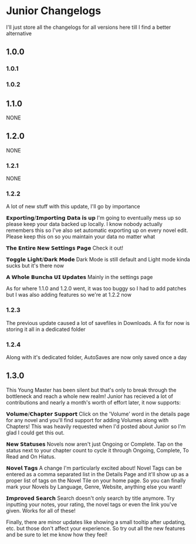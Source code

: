 # Junior Changelogs

I'll just store all the changelogs for all versions here till I find a better alternative

## 1.0.0

### 1.0.1

### 1.0.2

## 1.1.0
NONE

## 1.2.0
NONE

### 1.2.1
NONE

### 1.2.2

A lot of new stuff with this update, I'll go by importance

𝗘𝘅𝗽𝗼𝗿𝘁𝗶𝗻𝗴/𝗜𝗺𝗽𝗼𝗿𝘁𝗶𝗻𝗴 𝗗𝗮𝘁𝗮 𝗶𝘀 𝘂𝗽 I'm going to eventually mess up so please keep your data backed up locally. I know nobody actually
remembers this so I've also set automatic exporting up on every novel edit. Please keep this on so you maintain your data no matter what

𝗧𝗵𝗲 𝗘𝗻𝘁𝗶𝗿𝗲 𝗡𝗲𝘄 𝗦𝗲𝘁𝘁𝗶𝗻𝗴𝘀 𝗣𝗮𝗴𝗲 Check it out!

𝗧𝗼𝗴𝗴𝗹𝗲 𝗟𝗶𝗴𝗵𝘁/𝗗𝗮𝗿𝗸 𝗠𝗼𝗱𝗲 Dark Mode is still default and Light mode kinda sucks but it's there now

𝗔 𝗪𝗵𝗼𝗹𝗲 𝗕𝘂𝗻𝗰𝗵𝗮 𝗨𝗜 𝗨𝗽𝗱𝗮𝘁𝗲𝘀 Mainly in the settings page

As for where 1.1.0 and 1.2.0 went, it was too buggy so I had to add patches but I was also adding features so we're at 1.2.2 now

### 1.2.3

The previous update caused a lot of savefiles in Downloads. A fix for now is storing it all in a dedicated folder

### 1.2.4

Along with it's dedicated folder, AutoSaves are now only saved once a day

## 1.3.0

This Young Master has been silent but that's only to break through the bottleneck and reach a whole new realm! Junior has recieved a lot of contributions and
nearly a month's worth of effort later, it now supports:

𝗩𝗼𝗹𝘂𝗺𝗲/𝗖𝗵𝗮𝗽𝘁𝗲𝗿 𝗦𝘂𝗽𝗽𝗼𝗿𝘁 Click on the 'Volume' word in the details page for any novel and you'll find support for adding Volumes along with
Chapters! This was heavily requested when I'd posted about Junior so I'm glad I could get this out.

𝗡𝗲𝘄 𝗦𝘁𝗮𝘁𝘂𝘀𝗲𝘀 Novels now aren't just Ongoing or Complete. Tap on the status next to your chapter count to cycle it through Ongoing, Complete, To Read
and On Hiatus.

𝗡𝗼𝘃𝗲𝗹 𝗧𝗮𝗴𝘀 A change I'm particularly excited about! Novel Tags can be entered as a comma separated list in the Details Page and it'll show up as a
proper list of tags on the Novel Tile on your home page. So you can finally mark your Novels by Language, Genre, Website, anything else you want!

𝗜𝗺𝗽𝗿𝗼𝘃𝗲𝗱 𝗦𝗲𝗮𝗿𝗰𝗵 Search doesn't only search by title anymore. Try inputting your notes, your rating, the novel tags or even the link you've given.
Works for all of these!

Finally, there are minor updates like showing a small tooltip after updating, etc. but those don't affect your experience. So try out all the new features and
be sure to let me know how they feel!

